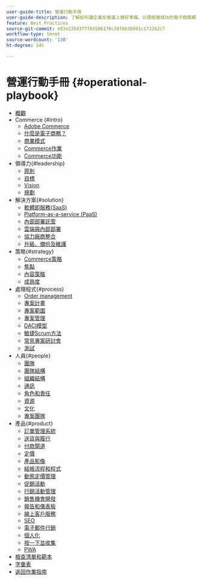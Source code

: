 ```yaml
---
user-guide-title: 營運行動手冊
user-guide-description: 了解如何讓企業在營運上做好準備，以便經營成功的電子商務網站。
feature: Best Practices
source-git-commit: e83e2359377f03506178c28f8b30993c172282c7
workflow-type: tm+mt
source-wordcount: '138'
ht-degree: 14%

---
```



# 營運行動手冊 {#operational-playbook}

- [概觀](overview.md)
- Commerce {#intro}
   - [Adobe Commerce](intro/commerce.md)
   - [什麼是電子商務？](intro/ecommerce.md)
   - [商業模式](intro/business-model.md)
   - [Commerce作業](intro/operations.md)
   - [Commerce功能](intro/features.md)
- 領導力{#leadership}
   - [原則](leadership/principles.md)
   - [目標](leadership/goals.md)
   - [Vision](leadership/vision.md)
   - [規劃](leadership/planning.md)
- 解決方案{#solution}
   - [軟體即服務(SaaS)](solution/software-service.md)
   - [Platform-as-a-service (PaaS)](solution/platform-service.md)
   - [內部部署託管](solution/on-premises.md)
   - [雲端與內部部署](solution/hosting-comparison.md)
   - [協力廠商整合](solution/integrations.md)
   - [升級、備份及維護](solution/maintenance.md)
- 策略{#strategy}
   - [Commerce策略](strategy/commerce.md)
   - [焦點](strategy/focus.md)
   - [內容策略](strategy/content.md)
   - [成熟度](strategy/maturity.md)
- 處理程式{#process}
   - [Order management](process/order-management.md)
   - [專案計畫](process/project-plan.md)
   - [專案範圍](process/project-scope.md)
   - [專案管理](process/project-management.md)
   - [DACI模型](process/project-management-framework.md)
   - [敏捷Scrum方法](process/agile-scrum.md)
   - [常見專案研討會](process/project-workshops.md)
   - [測試](process/testing.md)
- 人員{#people}
   - [團隊](people/teams.md)
   - [團隊結構](people/team-structure.md)
   - [組織結構](people/organizational-structure.md)
   - [通訊](people/communication.md)
   - [角色和責任](people/roles-responsibilities.md)
   - [資源](people/resources.md)
   - [文化](people/culture.md)
   - [專案團隊](people/project-teams.md)
- 產品{#product}
   - [訂單管理系統](product/order-management-systems.md)
   - [送貨與履行](product/shipping-fulfillment.md)
   - [付款閘道](product/payment-gateways.md)
   - [定價](product/pricing.md)
   - [產品影像](product/images.md)
   - [結帳流程和程式](product/checkout.md)
   - [動態定價管理](product/dynamic-pricing.md)
   - [促銷活動](product/promotions.md)
   - [行銷活動管理](product/campaign-management.md)
   - [銷售機會開發](product/lead-generation.md)
   - [報告和儀表板](product/reporting.md)
   - [線上客戶服務](product/customer-service.md)
   - [SEO](product/search-engine-optimization.md)
   - [電子郵件行銷](product/marketing.md)
   - [個人化](product/personalization.md)
   - [按一下並收集](product/click-collect.md)
   - [PWA](product/progressive-web-app.md)
- [檢查清單和範本](checklists-templates/home.md)
- [字彙表](glossary.md)
- [返回作業指南](https://experienceleague.adobe.com/docs/commerce-operations/operational-guides/home.html)
